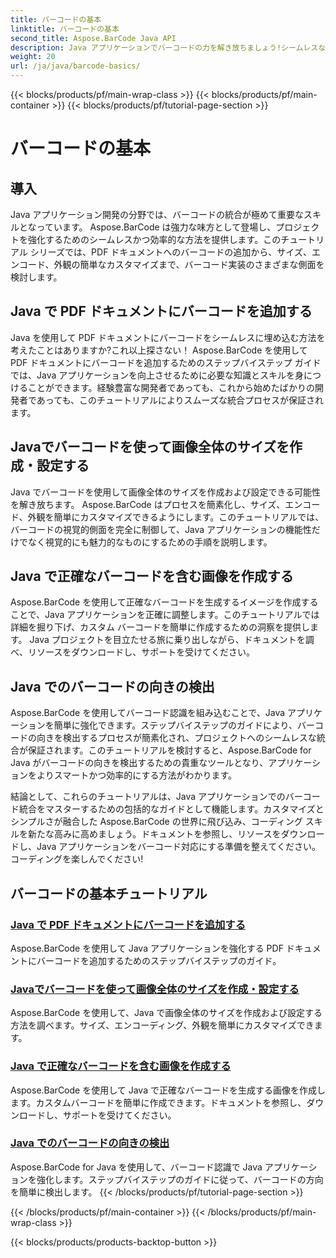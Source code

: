 ```yaml
---
title: バーコードの基本
linktitle: バーコードの基本
second_title: Aspose.BarCode Java API
description: Java アプリケーションでバーコードの力を解き放ちましょう!シームレスな統合、カスタマイズ、認識については、Aspose.BarCode チュートリアルを詳しく見てみましょう。
weight: 20
url: /ja/java/barcode-basics/
---
```


{{< blocks/products/pf/main-wrap-class >}}
{{< blocks/products/pf/main-container >}}
{{< blocks/products/pf/tutorial-page-section >}}

# バーコードの基本


## 導入

Java アプリケーション開発の分野では、バーコードの統合が極めて重要なスキルとなっています。 Aspose.BarCode は強力な味方として登場し、プロジェクトを強化するためのシームレスかつ効率的な方法を提供します。このチュートリアル シリーズでは、PDF ドキュメントへのバーコードの追加から、サイズ、エンコード、外観の簡単なカスタマイズまで、バーコード実装のさまざまな側面を検討します。

## Java で PDF ドキュメントにバーコードを追加する

Java を使用して PDF ドキュメントにバーコードをシームレスに埋め込む方法を考えたことはありますか?これ以上探さない！ Aspose.BarCode を使用して PDF ドキュメントにバーコードを追加するためのステップバイステップ ガイドでは、Java アプリケーションを向上させるために必要な知識とスキルを身につけることができます。経験豊富な開発者であっても、これから始めたばかりの開発者であっても、このチュートリアルによりスムーズな統合プロセスが保証されます。

## Javaでバーコードを使って画像全体のサイズを作成・設定する

Java でバーコードを使用して画像全体のサイズを作成および設定できる可能性を解き放ちます。 Aspose.BarCode はプロセスを簡素化し、サイズ、エンコード、外観を簡単にカスタマイズできるようにします。このチュートリアルでは、バーコードの視覚的側面を完全に制御して、Java アプリケーションの機能性だけでなく視覚的にも魅力的なものにするための手順を説明します。

## Java で正確なバーコードを含む画像を作成する

Aspose.BarCode を使用して正確なバーコードを生成するイメージを作成することで、Java アプリケーションを正確に調整します。このチュートリアルでは詳細を掘り下げ、カスタム バーコードを簡単に作成するための洞察を提供します。 Java プロジェクトを目立たせる旅に乗り出しながら、ドキュメントを調べ、リソースをダウンロードし、サポートを受けてください。

## Java でのバーコードの向きの検出

Aspose.BarCode を使用してバーコード認識を組み込むことで、Java アプリケーションを簡単に強化できます。ステップバイステップのガイドにより、バーコードの向きを検出するプロセスが簡素化され、プロジェクトへのシームレスな統合が保証されます。このチュートリアルを検討すると、Aspose.BarCode for Java がバーコードの向きを検出するための貴重なツールとなり、アプリケーションをよりスマートかつ効率的にする方法がわかります。

結論として、これらのチュートリアルは、Java アプリケーションでのバーコード統合をマスターするための包括的なガイドとして機能します。カスタマイズとシンプルさが融合した Aspose.BarCode の世界に飛び込み、コーディング スキルを新たな高みに高めましょう。ドキュメントを参照し、リソースをダウンロードし、Java アプリケーションをバーコード対応にする準備を整えてください。コーディングを楽しんでください!
## バーコードの基本チュートリアル
### [Java で PDF ドキュメントにバーコードを追加する](./adding-barcode-to-pdf-document/)
Aspose.BarCode を使用して Java アプリケーションを強化する PDF ドキュメントにバーコードを追加するためのステップバイステップのガイド。
### [Javaでバーコードを使って画像全体のサイズを作成・設定する](./creating-setting-size-whole-picture-barcode/)
Aspose.BarCode を使用して、Java で画像全体のサイズを作成および設定する方法を調べます。サイズ、エンコーディング、外観を簡単にカスタマイズできます。
### [Java で正確なバーコードを含む画像を作成する](./creating-image-exact-barcode/)
Aspose.BarCode を使用して Java で正確なバーコードを生成する画像を作成します。カスタムバーコードを簡単に作成できます。ドキュメントを参照し、ダウンロードし、サポートを受けてください。
### [Java でのバーコードの向きの検出](./detecting-barcode-orientation/)
Aspose.BarCode for Java を使用して、バーコード認識で Java アプリケーションを強化します。ステップバイステップのガイドに従って、バーコードの方向を簡単に検出します。
{{< /blocks/products/pf/tutorial-page-section >}}

{{< /blocks/products/pf/main-container >}}
{{< /blocks/products/pf/main-wrap-class >}}

{{< blocks/products/products-backtop-button >}}

